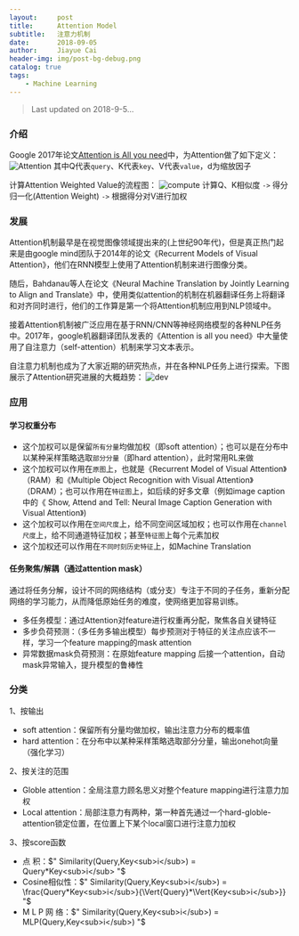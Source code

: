 ```yaml
---
layout:     post
title:      Attention Model
subtitle:   注意力机制
date:       2018-09-05
author:     Jiayue Cai
header-img: img/post-bg-debug.png
catalog: true
tags:
    - Machine Learning
---
```



>Last updated on 2018-9-5... 

### 介绍

Google 2017年论文[Attention is All you need](https://arxiv.org/pdf/1706.03762.pdf)中，为Attention做了如下定义：
![Attention](https://upload-images.jianshu.io/upload_images/13187322-0904d285d5835ed6.png?imageMogr2/auto-orient/strip%7CimageView2/2/w/315/format/webp)
其中Q代表`query`、K代表`key`、V代表`value`，d为缩放因子

计算Attention Weighted Value的流程图：
![compute](https://upload-images.jianshu.io/upload_images/13187322-bd743638ad420f2c.jpg?imageMogr2/auto-orient/strip%7CimageView2/2/w/568/format/webp)
计算Q、K相似度 `->` 得分归一化(Attention Weight) `->` 根据得分对V进行加权

### 发展

Attention机制最早是在视觉图像领域提出来的(上世纪90年代)，但是真正热门起来是由google mind团队于2014年的论文《Recurrent Models of Visual Attention》，他们在RNN模型上使用了Attention机制来进行图像分类。

随后，Bahdanau等人在论文《Neural Machine Translation by Jointly Learning to Align and Translate》中，使用类似attention的机制在机器翻译任务上将翻译和对齐同时进行，他们的工作算是第一个将Attention机制应用到NLP领域中。

接着Attention机制被广泛应用在基于RNN/CNN等神经网络模型的各种NLP任务中。2017年，google机器翻译团队发表的《Attention is all you need》中大量使用了自注意力（self-attention）机制来学习文本表示。

自注意力机制也成为了大家近期的研究热点，并在各种NLP任务上进行探索。下图展示了Attention研究进展的大概趋势：
![dev](https://upload-images.jianshu.io/upload_images/13187322-2b66324483d782fe.jpg?imageMogr2/auto-orient/strip%7CimageView2/2/w/568/format/webp)

### 应用

#### 学习权重分布

- 这个加权可以是保留`所有分量`均做加权（即soft attention）；也可以是在分布中以某种采样策略选取`部分分量`（即hard attention），此时常用RL来做
- 这个加权可以作用在`原图`上，也就是《Recurrent Model of Visual Attention》（RAM）和《Multiple Object Recognition with Visual Attention》（DRAM）；也可以作用在`特征图`上，如后续的好多文章（例如image caption中的《 Show, Attend and Tell: Neural Image Caption Generation with Visual Attention》) 
- 这个加权可以作用在`空间尺度`上，给不同空间区域加权；也可以作用在`channel尺度`上，给不同通道特征加权；甚至`特征图`上每个元素加权
- 这个加权还可以作用在`不同时刻历史特征`上，如Machine Translation

#### 任务聚焦/解耦（通过attention mask）

通过将任务分解，设计不同的网络结构（或分支）专注于不同的子任务，重新分配网络的学习能力，从而降低原始任务的难度，使网络更加容易训练。

- 多任务模型：通过Attention对feature进行权重再分配，聚焦各自关键特征
- 多步负荷预测：（多任务多输出模型）每步预测对于特征的关注点应该不一样，学习一个feature mapping的mask attention
- 异常数据mask负荷预测：在原始feature mapping 后接一个attention，自动mask异常输入，提升模型的鲁棒性

### 分类

1、按输出
- soft attention：保留所有分量均做加权，输出注意力分布的概率值
- hard attention：在分布中以某种采样策略选取部分分量，输出onehot向量（强化学习）

2、按关注的范围
- Globle attention：全局注意力顾名思义对整个feature mapping进行注意力加权
- Local attention：局部注意力有两种，第一种首先通过一个hard-globle-attention锁定位置，在位置上下某个local窗口进行注意力加权

3、按score函数
- 点		积：$" Similarity(Query,Key<sub>i</sub>) = Query*Key<sub>i</sub> "$
- Cosine相似性：$" Similarity(Query,Key<sub>i</sub>) = \frac{Query*Key<sub>i</sub>}{\Vert{Query}*\Vert{Key<sub>i</sub>}} "$
- M L P 网	络：$" Similarity(Query,Key<sub>i</sub>) = MLP(Query,Key<sub>i</sub>) "$





